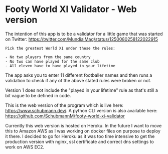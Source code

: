 # Footy World XI Validator - Web version

The intention of this app is to be a validator for a little game that was started on Twitter: https://twitter.com/MundialMag/status/1250080258122022915

```
Pick the greatest World XI under these the rules:
 
- No two players from the same country
- No two can have played for the same club
- All eleven have to have played in your lifetime
```

The app asks you to enter 11 different footballer names and then runs a validation to check if any of the above stated rules were broken or not.

Version 1 does not include the "played in your lifetime" rule as that's still a bit vague to be defined in code.

This is the web version of the program which is live here: https://www.schubmann.dev/. 
A python CLI version is also available here: https://github.com/SchubmannM/footy-world-xi-validator

Currently this web version is hosted on Heroku. In the future I want to move this to Amazon AWS as I was working on docker files on purpose to deploy it there. I decided to go for Heroku as it was too time intensive to get the production version with nginx, ssl certificate and correct dns settings to work on AWS EC2. 
